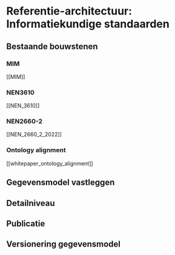 # Referentie-architectuur: Informatiekundige standaarden

## Bestaande bouwstenen


### MIM
[[MIM]]

### NEN3610
[[NEN_3610]]

### NEN2660-2
[[NEN_2660_2_2022]]

### Ontology alignment
[[whitepaper_ontology_alignment]]

## Gegevensmodel vastleggen


## Detailniveau


## Publicatie

## Versionering gegevensmodel